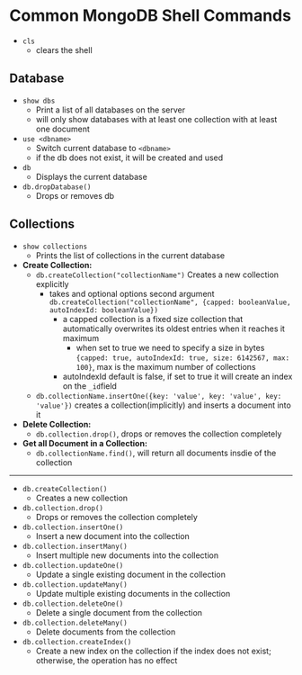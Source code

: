# Common MongoDB Shell Commands

- `cls`
    - clears the shell

## Database
- `show dbs` 
    - Print a list of all databases on the server
    - will only show databases with at least one collection with at least one document
- `use <dbname> `
    - Switch current database to `<dbname>`
    - if the db does not exist, it will be created and used
- `db` 
    - Displays the current database
- `db.dropDatabase()`
    - Drops or removes db


## Collections
- `show collections` 
    - Prints the list of collections in the current database
- **Create Collection:**
    - `db.createCollection("collectionName")` Creates a new collection explicitly
        - takes and optional options second argument `db.createCollection("collectionName", {capped: booleanValue, autoIndexId: booleanValue})`
            - a capped collection is a fixed size collection that automatically overwrites its oldest entries when it reaches it maximum
                - when set to true we need to specify a size in bytes `{capped: true, autoIndexId: true, size: 6142567, max: 100}`, max is the maximum number of collections
            - autoIndexId default is false, if set to true it will create an index on the `_id`field
    - `db.collectionName.insertOne({key: 'value', key: 'value', key: 'value'})` creates a collection(implicitly) and inserts a document into it
- **Delete Collection:**
    - `db.collection.drop()`, drops or removes the collection completely
- **Get all Document in a Collection:**
    - `db.collectionName.find()`, will return all documents insdie of the collection


________________________________________________________________   
- `db.createCollection()` 
    - Creates a new collection
- `db.collection.drop()` 
    - Drops or removes the collection completely
- `db.collection.insertOne()` 
    - Insert a new document into the collection
- `db.collection.insertMany()` 
    - Insert multiple new documents into the collection
- `db.collection.updateOne()` 
    - Update a single existing document in the collection
- `db.collection.updateMany()` 
    - Update multiple existing documents in the collection
- `db.collection.deleteOne()` 
    - Delete a single document from the collection
- `db.collection.deleteMany()` 
    - Delete documents from the collection
- `db.collection.createIndex()` 
    - Create a new index on the collection if the index does not exist; otherwise, the operation has no effect
